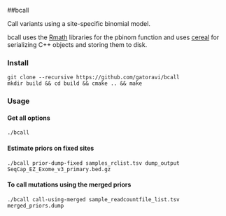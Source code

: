 ##bcall

Call variants using a site-specific binomial model.

bcall uses the [Rmath](https://cran.r-project.org/doc/manuals/r-release/R-admin.html#The-standalone-Rmath-library)
libraries for the pbinom function
and uses [cereal](https://uscilab.github.io/cereal/)
for serializing C++ objects and storing them to disk.

### Install
```
git clone --recursive https://github.com/gatoravi/bcall
mkdir build && cd build && cmake .. && make
```

### Usage

#### Get all options
```
./bcall
```

#### Estimate priors on fixed sites
```
./bcall prior-dump-fixed samples_rclist.tsv dump_output SeqCap_EZ_Exome_v3_primary.bed.gz
```

#### To call mutations using the merged priors
```
./bcall call-using-merged sample_readcountfile_list.tsv merged_priors.dump
```
